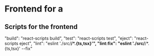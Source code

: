 # Frontend for a


## Scripts for the frontend
"build": "react-scripts build",
"test": "react-scripts test",
"eject": "react-scripts eject",
"lint": "eslint './src/**/*.{ts,tsx}'",
"lint:fix": "eslint './src/**/*.{ts,tsx}' --fix"